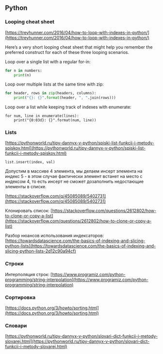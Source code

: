 ## Python

### Looping cheat sheet

[https://treyhunner.com/2016/04/how-to-loop-with-indexes-in-python/](https://treyhunner.com/2016/04/how-to-loop-with-indexes-in-python/)

Here’s a very short looping cheat sheet that might help you remember the preferred construct for each of these three looping scenarios.

Loop over a single list with a regular for-in:

```py
for n in numbers:
    print(n)
```

Loop over multiple lists at the same time with zip:

```py
for header, rows in zip(headers, columns):
    print("{}: {}".format(header, ", ".join(rows)))
```

Loop over a list while keeping track of indexes with enumerate:

```
for num, line in enumerate(lines):
    print("{0:03d}: {}".format(num, line))
```

### Lists

[https://pythonworld.ru/tipy-dannyx-v-python/spiski-list-funkcii-i-metody-spiskov.html](https://pythonworld.ru/tipy-dannyx-v-python/spiski-list-funkcii-i-metody-spiskov.html)

```
list.insert(index, val)
```

Допустим в массиве 4 элемента, мы делаем инсерт элемента на индекс 5 - в этом случае фактически элемент встанет на место с индексом 4, то есть инсерт не сможет дозаполнить недостающие элементы в списке.

[https://stackoverflow.com/q/45085089/5402731](https://stackoverflow.com/q/45085089/5402731)

Клонировать список: [https://stackoverflow.com/questions/2612802/how-to-clone-or-copy-a-list](https://stackoverflow.com/questions/2612802/how-to-clone-or-copy-a-list)

Разбор нюансов использования индексаторов: [https://towardsdatascience.com/the-basics-of-indexing-and-slicing-python-lists](https://towardsdatascience.com/the-basics-of-indexing-and-slicing-python-lists-2d12c90a94cf)

### Строки

Интерполяция строк: [https://www.programiz.com/python-programming/string-interpolation](https://www.programiz.com/python-programming/string-interpolation)

### Сортировка

[https://docs.python.org/3/howto/sorting.html](https://docs.python.org/3/howto/sorting.html)

### Словари

[https://pythonworld.ru/tipy-dannyx-v-python/slovari-dict-funkcii-i-metody-slovarej.html](https://pythonworld.ru/tipy-dannyx-v-python/slovari-dict-funkcii-i-metody-slovarej.html)


